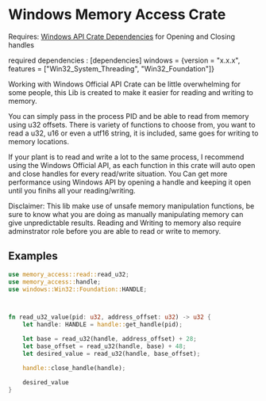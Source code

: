 # Windows Memory Access Crate
Requires: <a href="https://crates.io/crates/windows">Windows API Crate Dependencies</a> for Opening and Closing handles

required dependencies :
[dependencies]
windows = {version = "x.x.x", features = ["Win32_System_Threading", "Win32_Foundation"]}

Working with Windows Official API Crate can be little overwhelming for some people, this Lib is created to make it easier for reading and writing to memory.

You can simply pass in the process PID  and be able to read from memory using u32 offsets. There is variety of functions to choose from, you want to read a u32, u16 or even a utf16 string, it is included, same goes for writing to memory locations.

If your plant is to read and write a lot to the same process, I recommend using the Windows Official API, as each function in this crate will auto open and close handles for every read/write situation. You Can get more performance using Windows API by opening a handle and keeping it open until you finihs all your reading/writing.

Disclaimer: This lib make use of unsafe memory manipulation functions, be sure to know what you are doing as manually manipulating memory can give unpredictable results. Reading and Writing to memory also require adminstrator role before you are able to read or write to memory.

## Examples
```rs
use memory_access::read::read_u32;
use memory_access::handle;
use windows::Win32::Foundation::HANDLE;



fn read_u32_value(pid: u32, address_offset: u32) -> u32 {
    let handle: HANDLE = handle::get_handle(pid);

    let base = read_u32(handle, address_offset) + 28;
    let base_offset = read_u32(handle, base) + 48;
    let desired_value = read_u32(handle, base_offset);

    handle::close_handle(handle);

    desired_value
}
```
